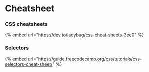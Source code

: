 # Cheatsheet

### CSS cheatsheets

{% embed url="https://dev.to/ladybug/css-cheat-sheets-3ee0" %}

### Selectors

{% embed url="https://guide.freecodecamp.org/css/tutorials/css-selectors-cheat-sheet/" %}





